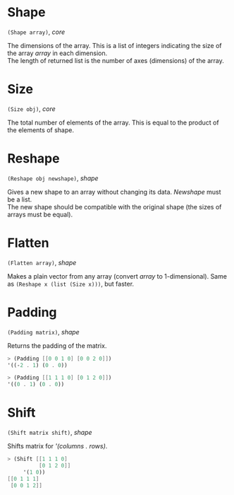 # Shape
`(Shape array)`, *core*

The dimensions of the array. This is a list of integers indicating the size of the array *array* in each dimension.  
The length of returned list is the number of axes (dimensions) of the array.


# Size
`(Size obj)`, *core*

The total number of elements of the array. This is equal to the product of the elements of shape.


# Reshape
`(Reshape obj newshape)`, *shape*

Gives a new shape to an array without changing its data. *Newshape* must be a list.  
The new shape should be compatible with the original shape (the sizes of arrays must be equal).


# Flatten
`(Flatten array)`, *shape*

Makes a plain vector from any array (convert *array* to 1-dimensional). Same as `(Reshape x (list (Size x)))`, but faster.


# Padding
`(Padding matrix)`, *shape*

Returns the padding of the matrix.

```scheme
> (Padding [[0 0 1 0] [0 0 2 0]])
'((-2 . 1) (0 . 0))

> (Padding [[1 1 1 0] [0 1 2 0]])
'((0 . 1) (0 . 0))
```


# Shift
`(Shift matrix shift)`, *shape*

Shifts matrix for *'(columns . rows)*.

```scheme
> (Shift [[1 1 1 0]
          [0 1 2 0]]
     '(1 0))
[[0 1 1 1]
 [0 0 1 2]]
```
